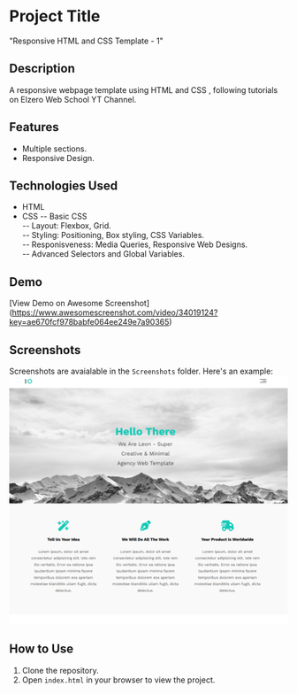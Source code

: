 # Project Title				
  "Responsive HTML and CSS Template - 1"

## Description				
A responsive webpage template using HTML and CSS , following tutorials on Elzero Web School YT Channel.				
				
## Features				
- Multiple sections.			
- Responsive Design.
				
				
## Technologies Used				
- HTML				
- CSS 
 -- Basic CSS	
 -- Layout: Flexbox, Grid.		
 -- Styling: Positioning, Box styling, CSS Variables.					
 -- Responisveness: Media Queries, Responsive Web Designs.					
 -- Advanced Selectors and Global Variables.							
 				
				
## Demo 
[View Demo on Awesome Screenshot]
(https://www.awesomescreenshot.com/video/34019124?key=ae670fcf978babfe064ee249e7a90365)
				
				
## Screenshots				
Screenshots are avaialable in the `Screenshots` folder.
Here's an example:
 ![Sample Screenshot](Screenshots/Template-One-screenshot1.png)				
				
## How to Use				
1. Clone the repository.				
2. Open `index.html` in your browser to view the project.				
				
				

